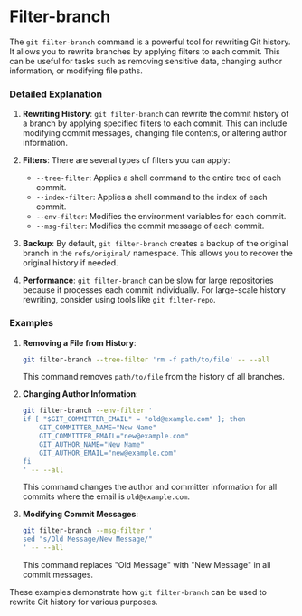 # Filter-branch

The `git filter-branch` command is a powerful tool for rewriting Git history. It allows you to rewrite branches by applying filters to each commit. This can be useful for tasks such as removing sensitive data, changing author information, or modifying file paths.

### Detailed Explanation

1. **Rewriting History**: `git filter-branch` can rewrite the commit history of a branch by applying specified filters to each commit. This can include modifying commit messages, changing file contents, or altering author information.

2. **Filters**: There are several types of filters you can apply:
    - `--tree-filter`: Applies a shell command to the entire tree of each commit.
    - `--index-filter`: Applies a shell command to the index of each commit.
    - `--env-filter`: Modifies the environment variables for each commit.
    - `--msg-filter`: Modifies the commit message of each commit.

3. **Backup**: By default, `git filter-branch` creates a backup of the original branch in the `refs/original/` namespace. This allows you to recover the original history if needed.

4. **Performance**: `git filter-branch` can be slow for large repositories because it processes each commit individually. For large-scale history rewriting, consider using tools like `git filter-repo`.

### Examples

1. **Removing a File from History**:
   ```sh
   git filter-branch --tree-filter 'rm -f path/to/file' -- --all
   ```
   This command removes `path/to/file` from the history of all branches.

2. **Changing Author Information**:
   ```sh
   git filter-branch --env-filter '
   if [ "$GIT_COMMITTER_EMAIL" = "old@example.com" ]; then
       GIT_COMMITTER_NAME="New Name"
       GIT_COMMITTER_EMAIL="new@example.com"
       GIT_AUTHOR_NAME="New Name"
       GIT_AUTHOR_EMAIL="new@example.com"
   fi
   ' -- --all
   ```
   This command changes the author and committer information for all commits where the email is `old@example.com`.

3. **Modifying Commit Messages**:
   ```sh
   git filter-branch --msg-filter '
   sed "s/Old Message/New Message/"
   ' -- --all
   ```
   This command replaces "Old Message" with "New Message" in all commit messages.

These examples demonstrate how `git filter-branch` can be used to rewrite Git history for various purposes.